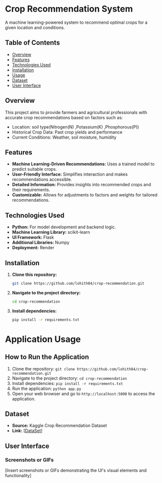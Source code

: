# Crop Recommendation System

A machine learning-powered system to recommend optimal crops for a given location and conditions.

## Table of Contents

- [Overview](#overview)
- [Features](#features)
- [Technologies Used](#technologies-used)
- [Installation](#installation)
- [Usage](#usage)
- [Dataset](#dataset)
- [User Interface](#user-interface)

## Overview

This project aims to provide farmers and agricultural professionals with accurate crop recommendations based on factors such as:

- Location: soil type(Nitrogen(N) ,Potassium(K) ,Phosphorous(P))
- Historical Crop Data: Past crop yields and performance
- Current Conditions: Weather, soil moisture, humidity

## Features

- **Machine Learning-Driven Recommendations:** Uses a trained model to predict suitable crops.
- **User-Friendly Interface:** Simplifies interaction and makes recommendations accessible.
- **Detailed Information:** Provides insights into recommended crops and their requirements.
- **Customizable:** Allows for adjustments to factors and weights for tailored recommendations.

## Technologies Used

- **Python:** For model development and backend logic.
- **Machine Learning Library:** scikit-learn
- **UI Framework:** Flask
- **Additional Libraries:** Numpy
- **Deployment:** Render

## Installation

1. **Clone this repository:**
   ```bash
   git clone https://github.com/lohith84/crop-recommendation.git

2. **Navigate to the project directory:**
   ```bash
   cd crop-recommendation

3. **Install dependencies:**
   ```bash
   pip install -r requirements.txt

# Application Usage

## How to Run the Application

1. Clone the repository: `git clone https://github.com/lohith84/crop-recommendation.git`
2. Navigate to the project directory: `cd crop-recommendation`
3. Install dependencies: `pip install -r requirements.txt`
4. Run the application: `python app.py`
5. Open your web browser and go to `http://localhost:5000` to access the application.

## Dataset

- **Source:** Kaggle Crop Recommendation Dataset
- **Link:** [[DataSet](https://www.kaggle.com/datasets/atharvaingle/crop-recommendation-dataset)]

## User Interface

### Screenshots or GIFs

[Insert screenshots or GIFs demonstrating the UI's visual elements and functionality]



